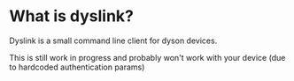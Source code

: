 # What is dyslink?

Dyslink is a small command line client for dyson devices.

This is still work in progress and probably won't work with your device (due to hardcoded authentication params)

